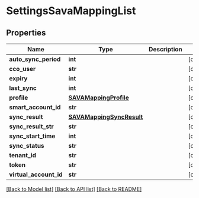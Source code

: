 # SettingsSavaMappingList

## Properties
Name | Type | Description | Notes
------------ | ------------- | ------------- | -------------
**auto_sync_period** | **int** |  | [optional] 
**cco_user** | **str** |  | [optional] 
**expiry** | **int** |  | [optional] 
**last_sync** | **int** |  | [optional] 
**profile** | [**SAVAMappingProfile**](SAVAMappingProfile.md) |  | [optional] 
**smart_account_id** | **str** |  | [optional] 
**sync_result** | [**SAVAMappingSyncResult**](SAVAMappingSyncResult.md) |  | [optional] 
**sync_result_str** | **str** |  | [optional] 
**sync_start_time** | **int** |  | [optional] 
**sync_status** | **str** |  | [optional] 
**tenant_id** | **str** |  | [optional] 
**token** | **str** |  | [optional] 
**virtual_account_id** | **str** |  | [optional] 

[[Back to Model list]](../README.md#documentation-for-models) [[Back to API list]](../README.md#documentation-for-api-endpoints) [[Back to README]](../README.md)


